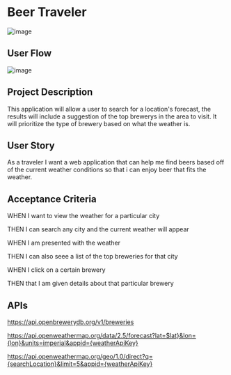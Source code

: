 # Beer Traveler

![image](https://user-images.githubusercontent.com/125073452/228700569-eeda2d9e-4d0b-4a3a-bad5-39d6e473afff.png)

## User Flow
![image](https://user-images.githubusercontent.com/125073452/228705117-76a34d88-3648-4cdc-9679-4c0fab361dc7.png)


## Project Description
This application will allow a user to search for a location's forecast, the results will include a suggestion of the top brewerys in the area to visit. It will prioritize the type of brewery based on what the weather is.

## User Story
As a traveler I want a web application that can help me find beers based off of the current weather conditions so that i can enjoy beer that fits the weather.

## Acceptance Criteria
WHEN I want to view the weather for a particular city

THEN I can search any city and the current weather will appear

WHEN I am presented with the weather 

THEN I can also seee a list of the top breweries for that city

WHEN I click on a certain brewery 

THEN that I am given details about that particular brewery

## APIs
https://api.openbrewerydb.org/v1/breweries

https://api.openweathermap.org/data/2.5/forecast?lat=$lat}&lon={lon}&units=imperial&appid={weatherApiKey}

https://api.openweathermap.org/geo/1.0/direct?q={searchLocation}&limit=5&appid={weatherApiKey}






